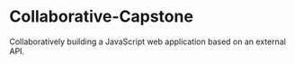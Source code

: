 # Collaborative-Capstone
Collaboratively building a JavaScript web application based on an external API.
